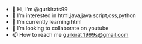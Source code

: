 - 👋 Hi, I’m @gurkirats99
- 👀 I’m interested in html,java,java script,css,python
- 🌱 I’m currently learning html
- 💞️ I’m looking to collaborate on youtube
- 📫 How to reach me gurkirat.1999s@gmail.com

<!---
gurkirats99/gurkirats99 is a ✨ special ✨ repository because its `README.md` (this file) appears on your GitHub profile.
You can click the Preview link to take a look at your changes.
--->
